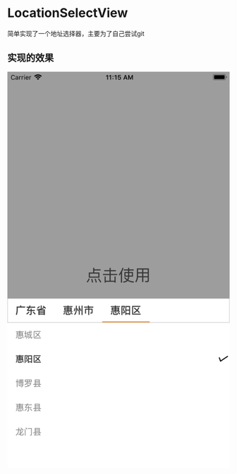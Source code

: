 # LocationSelectView
简单实现了一个地址选择器，主要为了自己尝试git
## 实现的效果
![](https://github.com/JagainChen/JagainLocationSelectView/blob/master/ScreenShot.png)  
